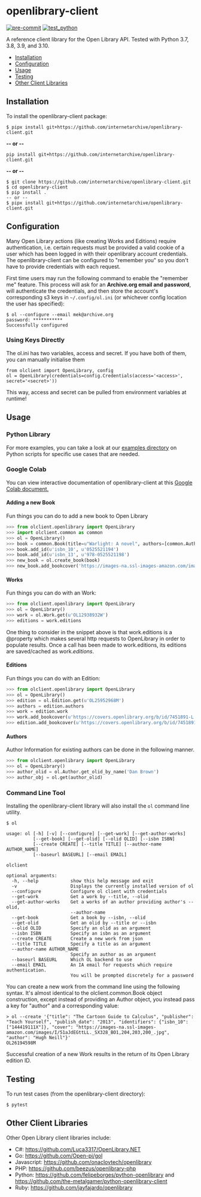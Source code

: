 openlibrary-client
==================

[![pre-commit](https://github.com/internetarchive/openlibrary-client/actions/workflows/pre-commit.yml/badge.svg)](https://github.com/internetarchive/openlibrary-client/actions/workflows/pre-commit.yml) [![test_python](https://github.com/internetarchive/openlibrary-client/actions/workflows/test_python.yml/badge.svg)](https://github.com/internetarchive/openlibrary-client/actions/workflows/test_python.yml)

A reference client library for the Open Library API. Tested with Python 3.7, 3.8, 3.9, and 3.10.

- [Installation](#installation)
- [Configuration](#configuration)
- [Usage](#usage)
- [Testing](#testing)
- [Other Client Libraries](#other-client-libraries)

## Installation

To install the openlibrary-client package:
```
$ pipx install git+https://github.com/internetarchive/openlibrary-client.git
```
__-- or --__
```
pip install git+https://github.com/internetarchive/openlibrary-client.git
```
__-- or --__
```
$ git clone https://github.com/internetarchive/openlibrary-client.git
$ cd openlibrary-client
$ pip install .
-- or --
$ pipx install git+https://github.com/internetarchive/openlibrary-client.git
```

## Configuration

Many Open Library actions (like creating Works and Editions) require authentication, i.e. certain requests must be provided a valid cookie of a user which has been logged in with their openlibrary account credentials.  The openlibrary-client can be configured to "remember you" so you don't have to provide credentials with each request.

First time users may run the following command to enable the "remember me" feature. This process will ask for an **Archive.org email and password**, will authenticate the credentials, and then store the account's corresponding s3 keys in `~/.config/ol.ini` (or whichever config location the user has specified):

```
$ ol --configure --email mek@archive.org
password: ***********
Successfully configured
```

### Using Keys Directly
The ol.ini has two variables, access and secret. If you have both of them, you can manually initialise them
```
from olclient import OpenLibrary, config
ol = OpenLibrary(credentials=config.Credentials(access='<access>', secret='<secret>'))
```
This way, access and secret can be pulled from environment variables at runtime!

## Usage

### Python Library

For more examples, you can take a look at our [examples directory](examples/scripts) on Python scripts for specific use cases that are needed.

### Google Colab

You can view interactive documentation of openlibrary-client at this [Google Colab document.](https://colab.research.google.com/drive/1lVBmEGU10CR5uKZyhjYCvveobsG9yix4?usp=sharing)

#### Adding a new Book

Fun things you can do to add a new book to Open Library
```python
>>> from olclient.openlibrary import OpenLibrary
>>> import olclient.common as common
>>> ol = OpenLibrary()
>>> book = common.Book(title=u"Warlight: A novel", authors=[common.Author(name=u"Michael Ondaatje")], publisher=u"Deckle Edge", publish_date=u"2018")
>>> book.add_id(u'isbn_10', u'0525521194')
>>> book.add_id(u'isbn_13', u'978-0525521198')
>>> new_book = ol.create_book(book)
>>> new_book.add_bookcover('https://images-na.ssl-images-amazon.com/images/I/51kmM%2BvVRJL._SX337_BO1,204,203,200_.jpg')
```

#### Works

Fun things you can do with an Work:

```python
>>> from olclient.openlibrary import OpenLibrary
>>> ol = OpenLibrary()
>>> work = ol.Work.get(u'OL12938932W')
>>> editions = work.editions
```
One thing to consider in the snippet above is that work.editions is a @property which makes several http requests to OpenLibrary in order to populate results. Once a call has been made to work.editions, its editions are saved/cached as work._editions_.


#### Editions

Fun things you can do with an Edition:
```python
>>> from olclient.openlibrary import OpenLibrary
>>> ol = OpenLibrary()
>>> edition = ol.Edition.get(u'OL25952968M')
>>> authors = edition.authors
>>> work = edition.work
>>> work.add_bookcover(u'https://covers.openlibrary.org/b/id/7451891-L.jpg')
>>> edition.add_bookcover(u'https://covers.openlibrary.org/b/id/7451891-L.jpg')
```

#### Authors

Author Information for existing authors can be done in the following manner.
```python
>>> from olclient.openlibrary import OpenLibrary
>>> ol = OpenLibrary()
>>> author_olid = ol.Author.get_olid_by_name('Dan Brown')
>>> author_obj = ol.get(author_olid)
```

### Command Line Tool

Installing the openlibrary-client library will also install the `ol` command line utility.

```
$ ol

usage: ol [-h] [-v] [--configure] [--get-work] [--get-author-works]
          [--get-book] [--get-olid] [--olid OLID] [--isbn ISBN]
          [--create CREATE] [--title TITLE] [--author-name AUTHOR_NAME]
          [--baseurl BASEURL] [--email EMAIL]

olclient

optional arguments:
  -h, --help            show this help message and exit
  -v                    Displays the currently installed version of ol
  --configure           Configure ol client with credentials
  --get-work            Get a work by --title, --olid
  --get-author-works    Get a works of an author providing author's --olid,
                        --author-name
  --get-book            Get a book by --isbn, --olid
  --get-olid            Get an olid by --title or --isbn
  --olid OLID           Specify an olid as an argument
  --isbn ISBN           Specify an isbn as an argument
  --create CREATE       Create a new work from json
  --title TITLE         Specify a title as an argument
  --author-name AUTHOR_NAME
                        Specify an author as an argument
  --baseurl BASEURL     Which OL backend to use
  --email EMAIL         An IA email for requests which require authentication.
                        You will be prompted discretely for a password
```

You can create a new work from the command line using the following syntax. It's almost identical to the olclient.common.Book object construction, except instead of providing an Author object, you instead pass a key for "author" and a corresponding value:

```
> ol --create '{"title": "The Cartoon Guide to Calculus", "publisher": "Teach Yourself", "publish_date": "2013", "identifiers": {"isbn_10": ["144419111X"]}, "cover": "https://images-na.ssl-images-amazon.com/images/I/51aJdEGttLL._SX328_BO1,204,203,200_.jpg", "author": "Hugh Neill"}'
OL26194598M
```

Successful creation of a new Work results in the return of its Open Library edition ID.

## Testing

To run test cases (from the openlibrary-client directory):

```
$ pytest
```

## Other Client Libraries

Other Open Library client libraries include:
- C#: https://github.com/Luca3317/OpenLibrary.NET
- Go: https://github.com/Open-pi/gol
- Javascript: https://github.com/onaclovtech/openlibrary
- PHP: https://github.com/beezus/openlibrary-php
- Python: https://github.com/felipeborges/python-openlibrary and https://github.com/the-metalgamer/python-openlibrary-client
- Ruby: https://github.com/jayfajardo/openlibrary
